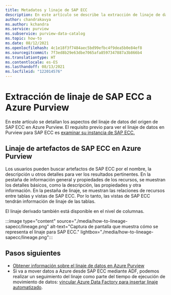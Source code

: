 ```yaml
---
title: Metadatos y linaje de SAP ECC
description: En este artículo se describe la extracción de linaje de datos del origen de SAP ECC.
author: chandrakavya
ms.author: kchandra
ms.service: purview
ms.subservice: purview-data-catalog
ms.topic: how-to
ms.date: 08/12/2021
ms.openlocfilehash: 4c1e18f3f7484aec5bd99efbc4f9dea5b0e84ef8
ms.sourcegitcommit: 7f3ed8b29e63dbe7065afa8597347887a3b866b4
ms.translationtype: HT
ms.contentlocale: es-ES
ms.lasthandoff: 08/13/2021
ms.locfileid: "122014576"
---
```

# <a name="how-to-get-lineage-from-sap-ecc-into-azure-purview"></a>Extracción de linaje de SAP ECC a Azure Purview

En este artículo se detallan los aspectos del linaje de datos del origen de SAP ECC en Azure Purview. El requisito previo para ver el linaje de datos en Purview para SAP ECC es [examinar su instancia de SAP ECC.](../purview/register-scan-sapecc-source.md) 

## <a name="lineage-of-sap-ecc-artifacts-in-azure-purview"></a>Linaje de artefactos de SAP ECC en Azure Purview

Los usuarios pueden buscar artefactos de SAP ECC por el nombre, la descripción u otros detalles para ver los resultados pertinentes. En la pestaña de información general y propiedades de los recursos, se muestran los detalles básicos, como la descripción, las propiedades y otra información. En la pestaña de linaje, se muestran las relaciones de recursos entre tablas y vistas de SAP ECC. Por lo tanto, las vistas de SAP ECC tendrán información de linaje de las tablas. 

El linaje derivado también está disponible en el nivel de columnas.

:::image type="content" source="./media/how-to-lineage-sapecc/lineage.png" alt-text="Captura de pantalla que muestra cómo se representa el linaje para SAP ECC." lightbox="./media/how-to-lineage-sapecc/lineage.png":::


## <a name="next-steps"></a>Pasos siguientes

- [Obtener información sobre el linaje de datos en Azure Purview](catalog-lineage-user-guide.md)
- Si va a mover datos a Azure desde SAP ECC mediante ADF, podemos realizar un seguimiento del linaje como parte del tiempo de ejecución de movimiento de datos: [vincular Azure Data Factory para insertar linaje automatizado](how-to-link-azure-data-factory.md).
